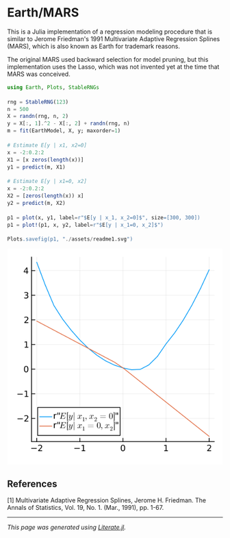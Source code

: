# Earth/MARS

This is a Julia implementation of a regression modeling procedure that
is similar to Jerome Friedman's 1991 Multivariate Adaptive Regression
Splines (MARS), which is also known as Earth for trademark reasons.

The original MARS used backward selection for model pruning, but this
implementation uses the Lasso, which was not invented yet at the time
that MARS was conceived.

````julia
using Earth, Plots, StableRNGs

rng = StableRNG(123)
n = 500
X = randn(rng, n, 2)
y = X[:, 1].^2 - X[:, 2] + randn(rng, n)
m = fit(EarthModel, X, y; maxorder=1)

# Estimate E[y | x1, x2=0]
x = -2:0.2:2
X1 = [x zeros(length(x))]
y1 = predict(m, X1)

# Estimate E[y | x1=0, x2]
x = -2:0.2:2
X2 = [zeros(length(x)) x]
y2 = predict(m, X2)

p1 = plot(x, y1, label=r"$E[y | x_1, x_2=0]$", size=[300, 300])
p1 = plot!(p1, x, y2, label=r"$E[y | x_1=0, x_2]$")

Plots.savefig(p1, "./assets/readme1.svg")
````

![Example plot 2](assets/readme1.svg)

## References

[1] Multivariate Adaptive Regression Splines, Jerome H. Friedman.
The Annals of Statistics, Vol. 19, No. 1. (Mar., 1991), pp. 1-67.

---

*This page was generated using [Literate.jl](https://github.com/fredrikekre/Literate.jl).*

